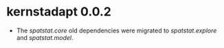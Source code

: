 # kernstadapt 0.0.2

* The *spatstat.core* old dependencies were migrated to *spatstat.explore* and *spatstat.model*.
